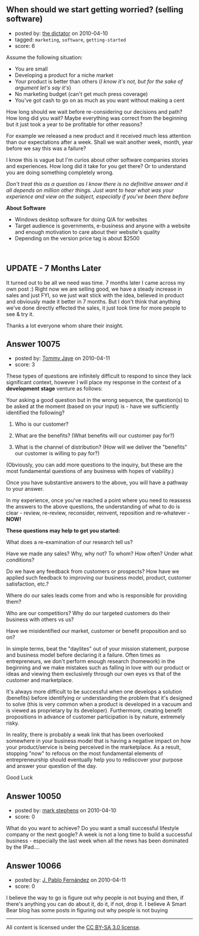 ## When should we start getting worried? (selling software)

- posted by: [the dictator](https://stackexchange.com/users/-1/473-the-dictator) on 2010-04-10
- tagged: `marketing`, `software`, `getting-started`
- score: 6

Assume the following situation:

 * You are small
 * Developing a product for a niche market
 * Your product is better than others (*I know it's not, but for the sake of argument let's say it's*)
 * No marketing budget (can't get much press coverage)
 * You've got cash to go on as much as you want without making a cent

How long should we wait before re-considering our decisions and path? How long did you wait? Maybe everything was correct from the beginning but it just took a year to be profitable for other reasons?

For example we released a new product and it received much less attention than our expectations after a week. Shall we wait another week, month, year before we say this was a failure? 

I know this is vague but I'm curios about other software companies stories and experiences. How long did it take for you get there? Or to understand you are doing something completely wrong.

*Don't treat this as a question as I know there is no definitive answer and it all depends on million other things. Just want to hear what was your experience and view on the subject, especially if you've been there before*

**About Software**

 * Windows desktop software for doing Q/A for websites
 * Target audience is governments, e-business and anyone with a website and enough motivation to care about their website's quality 
 * Depending on the version price tag is about $2500


<br>
<h2>UPDATE - 7 Months Later</h2>

It turned out to be all we need was time. 7 months later I came across my own post :) Right now we are selling good, we have a steady increase in sales and just FYI, so we just wait stick with the idea, believed in product and obviously made it better in 7 months. But I don't think that anything we've done directly effected the sales, it just took time for more people to see & try it.

Thanks a lot everyone whom share their insight.




## Answer 10075

- posted by: [Tommy Jaye](https://stackexchange.com/users/-1/1987-tommy-jaye) on 2010-04-11
- score: 3

These types of questions are infinitely difficult to respond to since they lack significant context, however I will place my response in the context of a **development** **stage** venture as follows:

Your asking a good question but in the wrong sequence, the question(s) to be asked at the moment (based on your input) is - have we sufficiently identified the following?

1.  Who is our customer?

2.  What are the benefits? (What benefits will our customer pay for?)

3.  What is the channel of distribution? (How will we deliver the "benefits" our customer is willing to pay for?)

(Obviously, you can add more questions to the inquiry, but these are the most fundamental questions of any business with hopes of viability.)

Once you have substantive answers to the above, you will have a pathway to your answer.  

In my experience, once you've reached a point where you need to reassess the answers to the above questions, the understanding of what to do is clear - review, re-review, reconsider, reinvent, reposition and re-whatever - **NOW!**  

**These questions may help to get you started:**

What does a re-examination of our research tell us?

Have we made any sales?  Why, why not? To whom? How often? Under what conditions?

Do we have any feedback from customers or prospects? How have we applied such feedback to improving our business model, product, customer satisfaction, etc.?

Where do our sales leads come from and who is responsible for providing them?

Who are our competitiors?  Why do our targeted customers do their business with others vs us?

Have we misidentified our market, customer or benefit proposition and so on?

In simple terms, beat the "daylites" out of your mission statement, purpose and business model before declaring it a failure.  Often times as entrepreneurs, we don't perform enough research (homework) in the beginning and we make mistakes such as falling in love with our product or ideas and viewing them exclusively through our own eyes vs that of the customer and marketplace. 

It's always more difficult to be successful when one develops a solution (benefits) before identifying or understanding the problem that it's designed to solve (this is very common when a product is developed in a vacuum and is viewed as proprietary by its developer). Furthermore, creating benefit propositions in advance of customer participation is by nature, extremely risky.  

In reality, there is probably a weak link that has been overlooked somewhere in your business model that is having a negative impact on how your product/service is being perceived in the marketplace.  As a result, stopping "now" to refocus on the most fundamental elements of entrepreneurship should eventually help you to rediscover your purpose and answer your question of the day.

Good Luck






## Answer 10050

- posted by: [mark stephens](https://stackexchange.com/users/-1/212-mark-stephens) on 2010-04-10
- score: 0

What do you want to achieve? Do you want a small successful lifestyle company or the next google? A week is not a long time to build a successful business - especially the last week when all the news has been dominated by the IPad....


## Answer 10066

- posted by: [J. Pablo Fernández](https://stackexchange.com/users/-1/751-j-pablo-fern-ndez) on 2010-04-11
- score: 0

I believe the way to go is figure out why people is not buying and then, if there's anything you can do about it, do it, if not, drop it. I believe A Smart Bear blog has some posts in figuring out why people is not buying



---

All content is licensed under the [CC BY-SA 3.0 license](https://creativecommons.org/licenses/by-sa/3.0/).
